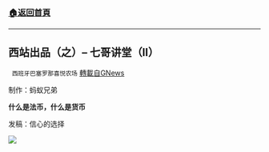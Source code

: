 ###  [:house:返回首頁](https://github.com/ourhimalayas/txt)
---


## 西站出品（之）– 七哥讲堂（II）
` 西班牙巴塞罗那喜悦农场` [轉載自GNews](https://gnews.org/zh-hans/1616289/)

制作：蚂蚁兄弟

**什么是法币，什么是货币**

发稿：信心的选择

![](https://assets.gnews.org/wp-content/uploads/2021/10/GNEWS_CH.-1-3-1.jpeg)
